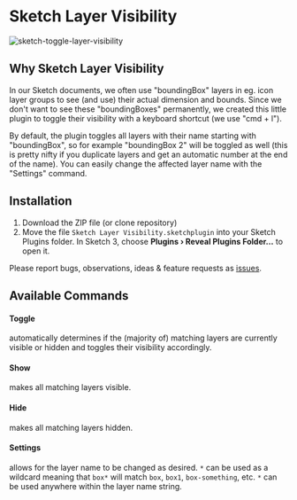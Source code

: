 # Sketch Layer Visibility

![sketch-toggle-layer-visibility](https://raw.githubusercontent.com/preciousforever/sketch-toggle-layer-visibility/master/toggle-layer-visibility.gif)

## Why Sketch Layer Visibility

In our Sketch documents, we often use "boundingBox" layers in eg. icon layer groups to see (and use) their actual dimension and bounds. Since we don't want to see these "boundingBoxes" permanently, we created this little plugin to toggle their visibility with a keyboard shortcut (we use "cmd + l").

By default, the plugin toggles all layers with their name starting with "boundingBox", so for example "boundingBox 2" will be toggled as well (this is pretty nifty if you duplicate layers and get an automatic number at the end of the name). You can easily change the affected layer name with the "Settings" command.

## Installation
1. Download the ZIP file (or clone repository)
2. Move the file ```Sketch Layer Visibility.sketchplugin``` into your Sketch Plugins folder. In Sketch 3, choose **Plugins › Reveal Plugins Folder…** to open it.

Please report bugs, observations, ideas & feature requests as [issues](https://github.com/preciousforever/sketch-layer-visibility/issues).

## Available Commands

#### Toggle
automatically determines if the (majority of) matching layers are currently visible or hidden and toggles their visibility accordingly.

#### Show
makes all matching layers visible.

#### Hide
makes all matching layers hidden.

#### Settings
allows for the layer name to be changed as desired. ```*``` can be used as a wildcard meaning that ```box*``` will match ```box```, ```box1```, ```box-something```, etc. ```*``` can be used anywhere within the layer name string.
